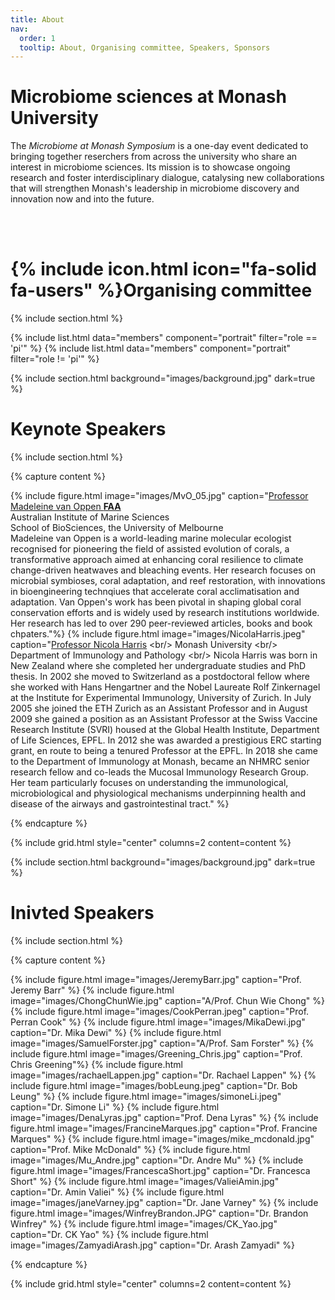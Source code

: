 ```yaml
---
title: About
nav:
  order: 1
  tooltip: About, Organising committee, Speakers, Sponsors
---
```


# Microbiome sciences at Monash University

The *Microbiome at Monash Symposium* is a one-day event dedicated to bringing together reserchers from across the university who share an interest in microbiome sciences. Its mission is to showcase ongoing research and foster interdisciplinary dialogue, catalysing new collaborations that will strengthen Monash's leadership in microbiome discovery and innovation now and into the future. 

<br/>
<br/>

# {% include icon.html icon="fa-solid fa-users" %}Organising committee

{% include section.html %}

{% include list.html data="members" component="portrait" filter="role == 'pi'" %}
{% include list.html data="members" component="portrait" filter="role != 'pi'" %}

{% include section.html background="images/background.jpg" dark=true %}

# Keynote Speakers

{% include section.html %}

{% capture content %}

{% include figure.html image="images/MvO_05.jpg" caption="[Professor Madeleine van Oppen **FAA**](https://www.aims.gov.au/about/our-people/prof-madeleine-van-oppen) <br/> Australian Institute of Marine Sciences <br/> School of BioSciences, the University of Melbourne<br/> Madeleine van Oppen is a world-leading marine molecular ecologist recognised for pioneering the field of assisted evolution of corals, a transformative approach aimed at enhancing coral resilience to climate change-driven heatwaves and bleaching events. Her research focuses on microbial symbioses, coral adaptation, and reef restoration, with innovations in bioengineering technqiues that accelerate coral acclimatisation and adaptation. Van Oppen's work has been pivotal in shaping global coral conservation efforts and is widely used by research institutions worldwide. Her research has led to over 290 peer-reviewed articles, books and book chpaters."%}
{% include figure.html image="images/NicolaHarris.jpeg" caption="[Professor Nicola Harris]([https://research.monash.edu/en/persons/benjamin-marsland](https://research.monash.edu/en/persons/nicola-harris/)) <br/> Monash University <br/> Department of Immunology and Pathology <br/> Nicola Harris was born in New Zealand where she completed her undergraduate studies and PhD thesis. In 2002 she moved to Switzerland as a postdoctoral fellow where she worked with Hans Hengartner and the Nobel Laureate Rolf Zinkernagel at the Institute for Experimental Immunology, University of Zurich. In July 2005 she joined the ETH Zurich as an Assistant Professor and in August 2009 she gained a position as an Assistant Professor at the Swiss Vaccine Research Institute (SVRI) housed at the Global Health Institute, Department of Life Sciences, EPFL. In 2012 she was awarded a prestigious ERC starting grant, en route to being a tenured Professor at the EPFL. In 2018 she came to the Department of Immunology at Monash, became an NHMRC senior research fellow and co-leads the Mucosal Immunology Research Group. Her team particularly focuses on understanding the immunological, microbiological and physiological mechanisms underpinning health and disease of the airways and gastrointestinal tract." %}


{% endcapture %}

{% include grid.html style="center" columns=2 content=content %}


{% include section.html background="images/background.jpg" dark=true %}



# Inivted Speakers

{% include section.html %}

{% capture content %}

{% include figure.html image="images/JeremyBarr.jpg" caption="Prof. Jeremy Barr" %}
{% include figure.html image="images/ChongChunWie.jpg" caption="A/Prof. Chun Wie Chong" %}
{% include figure.html image="images/CookPerran.jpeg" caption="Prof. Perran Cook" %}
{% include figure.html image="images/MikaDewi.jpg" caption="Dr. Mika Dewi" %}
{% include figure.html image="images/SamuelForster.jpg" caption="A/Prof. Sam Forster" %}
{% include figure.html image="images/Greening_Chris.jpg" caption="Prof. Chris Greening"%}
{% include figure.html image="images/rachaelLappen.jpg" caption="Dr. Rachael Lappen" %}
{% include figure.html image="images/bobLeung.jpeg" caption="Dr. Bob Leung" %}
{% include figure.html image="images/simoneLi.jpeg" caption="Dr. Simone Li" %}
{% include figure.html image="images/DenaLyras.jpg" caption="Prof. Dena Lyras" %}
{% include figure.html image="images/FrancineMarques.jpg" caption="Prof. Francine Marques" %}
{% include figure.html image="images/mike_mcdonald.jpg" caption="Prof. Mike McDonald" %}
{% include figure.html image="images/Mu_Andre.jpg" caption="Dr. Andre Mu" %}
{% include figure.html image="images/FrancescaShort.jpg" caption="Dr. Francesca Short" %}
{% include figure.html image="images/ValieiAmin.jpg" caption="Dr. Amin Valiei" %}
{% include figure.html image="images/janeVarney.jpg" caption="Dr. Jane Varney" %}
{% include figure.html image="images/WinfreyBrandon.JPG" caption="Dr. Brandon Winfrey" %}
{% include figure.html image="images/CK_Yao.jpg" caption="Dr. CK Yao" %}
{% include figure.html image="images/ZamyadiArash.jpg" caption="Dr. Arash Zamyadi" %}

{% endcapture %}

{% include grid.html style="center" columns=2 content=content %}



